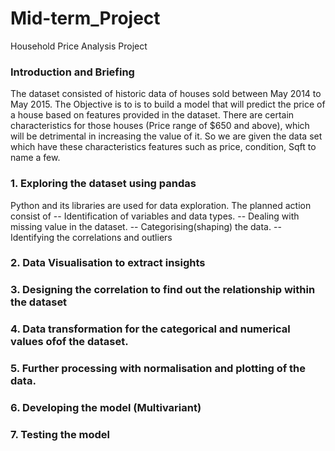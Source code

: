 # Mid-term_Project
Household Price Analysis Project

### Introduction and Briefing

The dataset consisted of historic data of houses sold between May 2014 to May 2015. The Objective is to is to build a model that will predict the price of a house based on features provided in the dataset. There are certain characteristics for those houses (Price range of $650 and above), which will be detrimental in increasing the value of it. So we are given the data set which have these characteristics features such as price, condition, Sqft to name a few.

### 1. Exploring the dataset using pandas

Python and its libraries are used for data exploration. The planned action consist of -- Identification of variables and data types. -- Dealing with missing value in the dataset. -- Categorising(shaping) the data. -- Identifying the correlations and outliers

### 2. Data Visualisation to extract insights

### 3. Designing the correlation to find out the relationship within the dataset

### 4. Data transformation for the categorical and numerical values ofof the dataset.

### 5. Further processing with normalisation and plotting of the data.

### 6. Developing the model (Multivariant)

### 7. Testing the model
